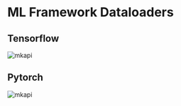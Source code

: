 ML Framework Dataloaders
========================

Tensorflow
----------

![mkapi](hangar.make_tf_dataset)

Pytorch
-------

![mkapi](hangar.make_torch_dataset)
